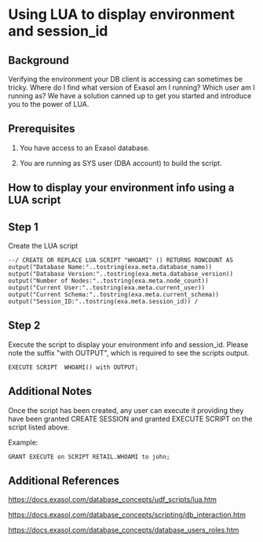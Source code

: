 # Using LUA to display environment and session_id 
## Background

Verifying the environment your DB client is accessing can sometimes be tricky. Where do I find what version of Exasol am I running? Which user am I running as? We have a solution canned up to get you started and introduce you to the power of LUA.

## Prerequisites

1. You have access to an Exasol database.

2. You are running as SYS user (DBA account) to build the script.

## How to display your environment info using a LUA script

## Step 1

Create the LUA script


```markup
--/ CREATE OR REPLACE LUA SCRIPT "WHOAMI" () RETURNS ROWCOUNT AS output("Database Name:"..tostring(exa.meta.database_name)) output("Database Version:"..tostring(exa.meta.database_version)) output("Number of Nodes:"..tostring(exa.meta.node_count)) output("Current User:"..tostring(exa.meta.current_user)) output("Current Schema:"..tostring(exa.meta.current_schema)) output("Session_ID:"..tostring(exa.meta.session_id)) / 
```
## Step 2

Execute the script to display your environment info and session_id. Please note the suffix "with OUTPUT", which is required to see the scripts output.


```markup
EXECUTE SCRIPT  WHOAMI() with OUTPUT;
```
## Additional Notes

Once the script has been created, any user can execute it providing they have been granted CREATE SESSION and granted EXECUTE SCRIPT on the script listed above.

Example:


```markup
GRANT EXECUTE on SCRIPT RETAIL.WHOAMI to john;
```
## Additional References

<https://docs.exasol.com/database_concepts/udf_scripts/lua.htm>

<https://docs.exasol.com/database_concepts/scripting/db_interaction.htm>

<https://docs.exasol.com/database_concepts/database_users_roles.htm>

